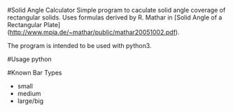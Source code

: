 #Solid Angle Calculator
Simple program to caculate solid angle coverage of rectangular solids.
Uses formulas derived by R. Mathar in [Solid Angle of a Rectangular Plate]
(http://www.mpia.de/~mathar/public/mathar20051002.pdf).

The program is intended to be used with python3. 

#Usage
python <Bar Type> <Distance to bar in cm> <Number of Bars in Array>

#Known Bar Types
* small
* medium
* large/big